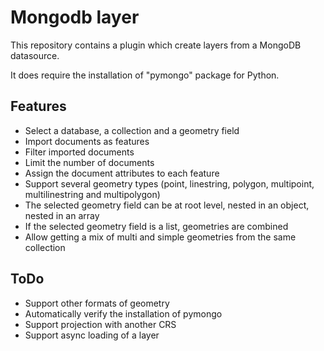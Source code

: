 # Mongodb layer

This repository contains a plugin which create layers from a MongoDB datasource.

It does require the installation of "pymongo" package for Python.

## Features
- Select a database, a collection and a geometry field
- Import documents as features
- Filter imported documents
- Limit the number of documents
- Assign the document attributes to each feature
- Support several geometry types (point, linestring, polygon, multipoint, multilinestring and multipolygon)
- The selected geometry field can be at root level, nested in an object, nested in an array
- If the selected geometry field is a list, geometries are combined
- Allow getting a mix of multi and simple geometries from the same collection 

## ToDo
- Support other formats of geometry
- Automatically verify the installation of pymongo
- Support projection with another CRS
- Support async loading of a layer

